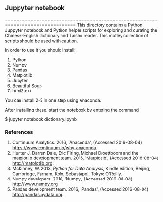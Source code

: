 ## Juppyter notebook
===============================================================================
This directory contains a Python Juppyter notebook and Python helper scripts for exploring and 
curating the Chinese-English dictionary and Taisho reader. This motley collection of scripts
should be used with caution.

In order to use it you should install:

1. Python
2. Numpy
3. Pandas
4. Matplotlib
5. Jupyter
6. Beautiful Soup
7. html2text

You can install 2-5 in one step using Anaconda.

After installing these, start the notebook by entering the command

$ jupyter notebook dictionary.ipynb

### References
1. Continuum Analytics. 2016, 'Anaconda', (Accessed 2016-08-04) <a href="https://www.continuum.io/why-anaconda">https://www.continuum.io/why-anaconda</a>.
2. Hunter J, Darren Dale, Eric Firing, Michael Droettboom and the matplotlib development team. 2016, 'Matplotlib', (Accessed 2016-08-04) <a href="http://matplotlib.org/">http://matplotlib.org</a>.
3. McKinney, W. 2013, <i>Python for Data Analysis</i>, Kindle edition, Beijing, Cambridge, Farnam, Koln, Sebastapol, Tokyo: O'Reilly.
4. Numpy developers. 2016, 'Numpy', (Accessed 2016-08-04) <a href="http://www.numpy.org/">http://www.numpy.org</a>
5. Pandas development team. 2016, 'Pandas', (Accessed 2016-08-04) <a href="http://pandas.pydata.org/">http://pandas.pydata.org</a>.